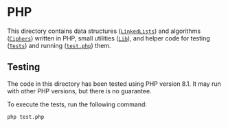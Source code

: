 # PHP

This directory contains data structures ([`LinkedLists`](LinkedLists)) and algorithms ([`Ciphers`](Ciphers)) written in PHP, small utilities ([`Lib`](Lib)), and helper code for testing ([`Tests`](Tests)) and running ([`test.php`](test.php)) them.

## Testing

The code in this directory has been tested using PHP version 8.1. It may run with other PHP versions, but there is no guarantee.

To execute the tests, run the following command:

```console
php test.php
```
